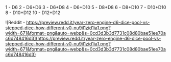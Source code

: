 
1 - D6
2 - D6+D6
3 - D6+D8 
4 - D6+D10
5 - D8+D8
6 - D8+D10
7 - D10+D10
8 - D10+D12
10 - D12+D12

![Reddit - https://preview.redd.it/year-zero-engine-d6-dice-pool-vs-stepped-dice-how-different-v0-nu9il1zid1ia1.png?width=671&format=png&auto=webp&s=0cd3d3b3d7731c08d80bae51ee70ac6d748416d3](https://preview.redd.it/year-zero-engine-d6-dice-pool-vs-stepped-dice-how-different-v0-nu9il1zid1ia1.png?width=671&format=png&auto=webp&s=0cd3d3b3d7731c08d80bae51ee70ac6d748416d3)